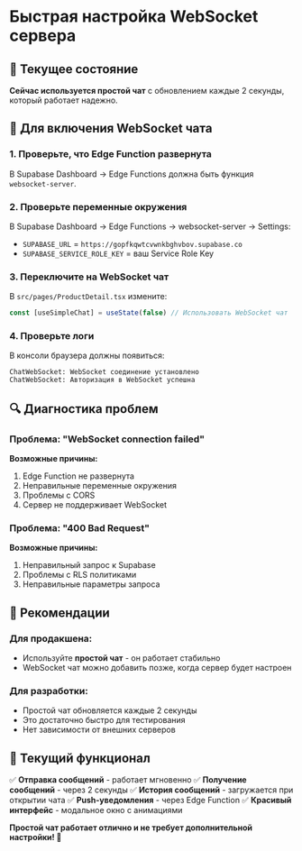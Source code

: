 # Быстрая настройка WebSocket сервера

## 🚀 Текущее состояние

**Сейчас используется простой чат** с обновлением каждые 2 секунды, который работает надежно.

## 🔧 Для включения WebSocket чата

### 1. **Проверьте, что Edge Function развернута**

В Supabase Dashboard → Edge Functions должна быть функция `websocket-server`.

### 2. **Проверьте переменные окружения**

В Supabase Dashboard → Edge Functions → websocket-server → Settings:

- `SUPABASE_URL` = `https://gopfkqwtcvwnkbghvbov.supabase.co`
- `SUPABASE_SERVICE_ROLE_KEY` = ваш Service Role Key

### 3. **Переключите на WebSocket чат**

В `src/pages/ProductDetail.tsx` измените:

```typescript
const [useSimpleChat] = useState(false) // Использовать WebSocket чат
```

### 4. **Проверьте логи**

В консоли браузера должны появиться:

```
ChatWebSocket: WebSocket соединение установлено
ChatWebSocket: Авторизация в WebSocket успешна
```

## 🔍 Диагностика проблем

### **Проблема: "WebSocket connection failed"**

**Возможные причины:**
1. Edge Function не развернута
2. Неправильные переменные окружения
3. Проблемы с CORS
4. Сервер не поддерживает WebSocket

### **Проблема: "400 Bad Request"**

**Возможные причины:**
1. Неправильный запрос к Supabase
2. Проблемы с RLS политиками
3. Неправильные параметры запроса

## 🎯 Рекомендации

### **Для продакшена:**
- Используйте **простой чат** - он работает стабильно
- WebSocket чат можно добавить позже, когда сервер будет настроен

### **Для разработки:**
- Простой чат обновляется каждые 2 секунды
- Это достаточно быстро для тестирования
- Нет зависимости от внешних серверов

## 📱 Текущий функционал

✅ **Отправка сообщений** - работает мгновенно
✅ **Получение сообщений** - через 2 секунды
✅ **История сообщений** - загружается при открытии чата
✅ **Push-уведомления** - через Edge Function
✅ **Красивый интерфейс** - модальное окно с анимациями

**Простой чат работает отлично и не требует дополнительной настройки! 🎉**
